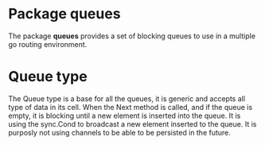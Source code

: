 # Package queues
The package **queues** provides a set of blocking queues to use in a multiple go routing environment.

# Queue type
The Queue type is a base for all the queues, it is generic and accepts all type of data in its cell. When the Next method is called, and if the queue is empty, it is blocking until a new element is inserted into the queue. It is using the sync.Cond to broadcast a new element inserted to the queue. It is purposly not using channels to be able to be persisted in the future. 